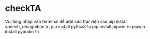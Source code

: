 # checkTA
Vui lòng nhập vào terminal để add các thư viện sau
pip install speech_recognition \n
pip install pyttsx3 \n
pip install pipwin \n
pipwin install pyaudio \n
